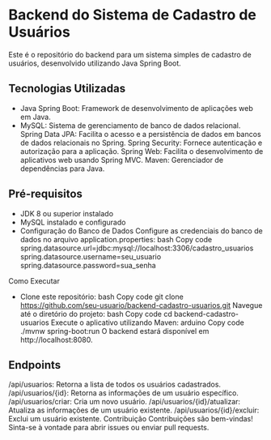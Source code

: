 # Backend do Sistema de Cadastro de Usuários
Este é o repositório do backend para um sistema simples de cadastro de usuários, desenvolvido utilizando Java Spring Boot.

## Tecnologias Utilizadas
- Java Spring Boot: Framework de desenvolvimento de aplicações web em Java.
- MySQL: Sistema de gerenciamento de banco de dados relacional.
Spring Data JPA: Facilita o acesso e a persistência de dados em bancos de dados relacionais no Spring.
Spring Security: Fornece autenticação e autorização para a aplicação.
Spring Web: Facilita o desenvolvimento de aplicativos web usando Spring MVC.
Maven: Gerenciador de dependências para Java.

## Pré-requisitos
- JDK 8 ou superior instalado
- MySQL instalado e configurado
- Configuração do Banco de Dados
Configure as credenciais do banco de dados no arquivo application.properties:
bash
Copy code
spring.datasource.url=jdbc:mysql://localhost:3306/cadastro_usuarios
spring.datasource.username=seu_usuario
spring.datasource.password=sua_senha

Como Executar
- Clone este repositório:
bash
Copy code
git clone https://github.com/seu-usuario/backend-cadastro-usuarios.git
Navegue até o diretório do projeto:
bash
Copy code
cd backend-cadastro-usuarios
Execute o aplicativo utilizando Maven:
arduino
Copy code
./mvnw spring-boot:run
O backend estará disponível em http://localhost:8080.

## Endpoints
/api/usuarios: Retorna a lista de todos os usuários cadastrados.
/api/usuarios/{id}: Retorna as informações de um usuário específico.
/api/usuarios/criar: Cria um novo usuário.
/api/usuarios/{id}/atualizar: Atualiza as informações de um usuário existente.
/api/usuarios/{id}/excluir: Exclui um usuário existente.
Contribuição
Contribuições são bem-vindas! Sinta-se à vontade para abrir issues ou enviar pull requests.
